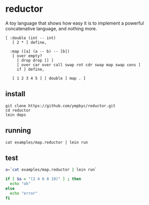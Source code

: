 reductor
========

A toy language that shows how easy it is to implement a powerful concatenative language, and nothing more.

```factor
[ :double (int -- int)
   [ 2 * ] define,

  :map ([a] (a -- b) -- [b])
   [ over empty?
     [ drop drop [] ]
     [ over car over call swap rot cdr swap map swap cons ]
     if ] define,

   [ 1 2 3 4 5 ] [ double ] map . ]
```

install
-------

```
git clone https://github.com/ympbyc/reductor.git
cd reductor
lein deps
```

running
-------

```
cat examples/map.reductor | lein run
```

test
----

```bash
a=`cat examples/map.reductor | lein run`

if [ $a = "(2 4 6 8 10)" ] ; then
  echo "ok"
else
  echo "error"
fi
```
